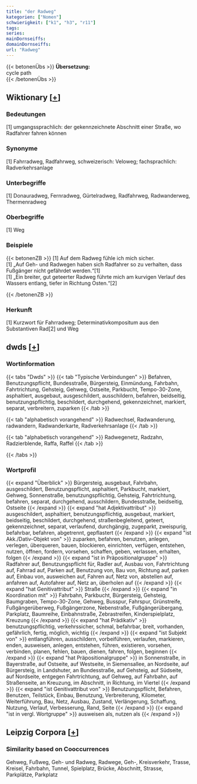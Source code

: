 ```yaml
---
title: "der Radweg"
kategorien: ["Nomen"]
schwierigkeit: ["k1", "h3", "r11"]
tags:
series:
mainDornseiffs:
domainDornseiffs:
url: "Radweg"
---
```


{{< betonenÜbs >}}
**Übersetzung:**  
cycle path  
{{< /betonenÜbs >}}

## Wiktionary [[+](https://de.wiktionary.org/wiki/Radweg)]

### Bedeutungen
[1] umgangssprachlich: der gekennzeichnete Abschnitt einer Straße, wo Radfahrer fahren können  

### Synonyme
[1] Fahrradweg, Radfahrweg, schweizerisch: Veloweg; fachsprachlich: Radverkehrsanlage  

### Unterbegriffe
[1] Donauradweg, Fernradweg, Gürtelradweg, Radfahrweg, Radwanderweg, Thermenradweg  

### Oberbegriffe
[1] Weg  

### Beispiele
{{< betonenZB >}}
[1] Auf dem Radweg fühle ich mich sicher.  
[1] „Auf Geh- und Radwegen haben sich Radfahrer so zu verhalten, dass Fußgänger nicht gefährdet werden.“[1]  
[1] „Ein breiter, gut geteerter Radweg führte mich am kurvigen Verlauf des Wassers entlang, tiefer in Richtung Osten.“[2]  

{{< /betonenZB >}}
### Herkunft
[1] Kurzwort für Fahrradweg; Determinativkompositum aus den Substantiven Rad[2] und Weg  



## dwds [[+](https://www.dwds.de/wb/Radweg)]

### Wortinformation
{{< tabs "Dwds" >}}
{{< tab "Typische Verbindungen" >}}
Befahren, Benutzungspflicht, Bundesstraße, Bürgersteig, Einmündung, Fahrbahn, Fahrtrichtung, Gehsteig, Gehweg, Ostseite, Parkbucht, Tempo-30-Zone, asphaltiert, ausgebaut, ausgeschildert, ausschildern, befahren, beidseitig, benutzungspflichtig, beschildert, durchgehend, gekennzeichnet, markiert, separat, verbreitern, zuparken
{{< /tab >}}

{{< tab "alphabetisch vorangehend" >}}
Radwechsel, Radwanderung, radwandern, Radwanderkarte, Radverkehrsanlage
{{< /tab >}}

{{< tab "alphabetisch vorangehend" >}}
Radwegenetz, Radzahn, Radzierblende, Raffa, Raffel
{{< /tab >}}

{{< /tabs >}}

### Wortprofil
{{< expand "Überblick" >}} Bürgersteig, ausgebaut, Fahrbahn, ausgeschildert, Benutzungspflicht, asphaltiert, Parkbucht, markiert, Gehweg, Sonnenstraße, benutzungspflichtig, Gehsteig, Fahrtrichtung, befahren, separat, durchgehend, ausschildern, Bundesstraße, beidseitig, Ostseite {{< /expand >}}
{{< expand "hat Adjektivattribut" >}} ausgeschildert, asphaltiert, benutzungspflichtig, ausgebaut, markiert, beidseitig, beschildert, durchgehend, straßenbegleitend, geteert, gekennzeichnet, separat, verlaufend, durchgängig, zugeparkt, zweispurig, befahrbar, befahren, abgetrennt, gepflastert {{< /expand >}}
{{< expand "ist Akk./Dativ-Objekt von" >}} zuparken, befahren, benutzen, anlegen, verlegen, überqueren, bauen, blockieren, einrichten, verfügen, entstehen, nutzen, öffnen, fordern, vorsehen, schaffen, geben, verlassen, erhalten, folgen {{< /expand >}}
{{< expand "ist in Präpositionalgruppe" >}} Radfahrer auf, Benutzungspflicht für, Radler auf, Ausbau von, Fahrtrichtung auf, Fahrrad auf, Parken auf, Benutzung von, Bau von, Richtung auf, parken auf, Einbau von, ausweichen auf, Fahren auf, Netz von, abstellen auf, anfahren auf, Autofahrer auf, Netz an, überholen auf {{< /expand >}}
{{< expand "hat Genitivattribut" >}} Straße {{< /expand >}}
{{< expand "in Koordination mit" >}} Fahrbahn, Parkbucht, Bürgersteig, Gehsteig, Baumgraben, Tempo-30-Zone, Gehweg, Busspur, Fahrspur, Grünstreife, Fußgängerüberweg, Fußgängerzone, Nebenstraße, Fußgängerübergang, Parkplatz, Baumreihe, Einbahnstraße, Zebrastreifen, Kinderspielplatz, Kreuzung {{< /expand >}}
{{< expand "hat Prädikativ" >}} benutzungspflichtig, verkehrssicher, schmal, befahrbar, breit, vorhanden, gefährlich, fertig, möglich, wichtig {{< /expand >}}
{{< expand "ist Subjekt von" >}} entlangführen, ausschildern, vorbeiführen, verlaufen, markieren, enden, ausweisen, anlegen, entstehen, führen, existieren, vorsehen, verbinden, planen, fehlen, bauen, dienen, fahren, folgen, beginnen {{< /expand >}}
{{< expand "hat Präpositionalgruppe" >}} in Sonnenstraße, in Bayerstraße, auf Ostseite, auf Westseite, in Siemensallee, an Nordseite, auf Bürgersteig, in Landshuter, an Bundesstraße, auf Gehsteig, auf Südseite, auf Nordseite, entgegen Fahrtrichtung, auf Gehweg, auf Fahrbahn, auf Straßenseite, an Kreuzung, im Abschnitt, in Richtung, im Viertel {{< /expand >}}
{{< expand "ist Genitivattribut von" >}} Benutzungspflicht, Befahren, Benutzen, Teilstück, Einbau, Benutzung, Verbreiterung, Kilometer, Weiterführung, Bau, Netz, Ausbau, Zustand, Verlängerung, Schaffung, Nutzung, Verlauf, Verbesserung, Rand, Seite {{< /expand >}}
{{< expand "ist in vergl. Wortgruppe" >}} ausweisen als, nutzen als {{< /expand >}}

## Leipzig Corpora [[+](https://corpora.uni-leipzig.de/en/res?word=Radweg&corpusId=deu_newscrawl-public_2018)]


### Similarity based on Cooccurrences
Gehweg, Fußweg, Geh- und Radweg, Radwege, Geh-, Kreisverkehr, Trasse, Kreisel, Fahrbahn, Tunnel, Spielplatz, Brücke, Abschnitt, Strasse, Parkplätze, Parkplatz

